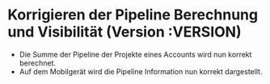 # Korrigieren der Pipeline Berechnung und Visibilität (Version :VERSION)

- Die Summe der Pipeline der Projekte eines Accounts wird nun korrekt berechnet.
- Auf dem Mobilgerät wird die Pipeline Information nun korrekt dargestellt.
